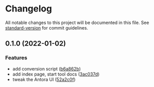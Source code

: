# Changelog

All notable changes to this project will be documented in this file. See [standard-version](https://github.com/conventional-changelog/standard-version) for commit guidelines.

## 0.1.0 (2022-01-02)


### Features

* add conversion script ([b6a862b](https://github.com/rolfkleef/wordpress-antora/commit/b6a862bee88077ecc85fb3957b77350b82acf011))
* add index page, start tool docs ([3ac037d](https://github.com/rolfkleef/wordpress-antora/commit/3ac037d42c616f86a508507110dfb1f521e549a7))
* tweak the Antora UI ([52a2c0f](https://github.com/rolfkleef/wordpress-antora/commit/52a2c0fa6e738dcbb30fad6729a1403a29d77213))
